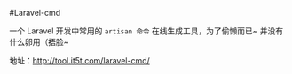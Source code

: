 #Laravel-cmd

一个 Laravel 开发中常用的 `artisan 命令` 在线生成工具，为了偷懒而已~ 并没有什么卵用（捂脸~

地址：http://tool.it5t.com/laravel-cmd/